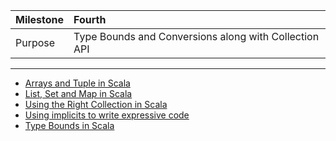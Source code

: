 | Milestone | Fourth |
| :--- | :--- |
| Purpose | Type Bounds and Conversions along with Collection API |

---

- [Arrays and Tuple in Scala](array-tuple.md)
- [List, Set and Map in Scala](list-set-map.md)
- [Using the Right Collection in Scala](right-collection.md)
- [Using implicits to write expressive code](implicit.md)
- [Type Bounds in Scala](type-bounds.md)
